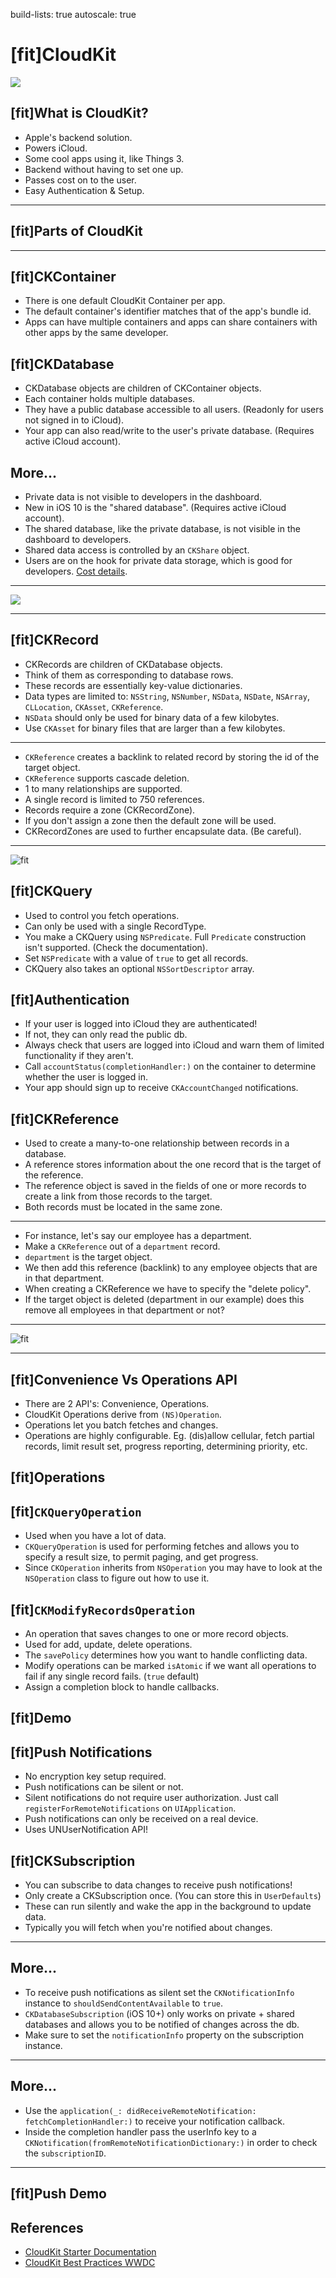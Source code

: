 build-lists: true
autoscale: true

# [fit]CloudKit


![](resources/overview.png)

## [fit]What is CloudKit?
- Apple's backend solution.
- Powers iCloud.
- Some cool apps using it, like Things 3.
- Backend without having to set one up.
- Passes cost on to the user.
- Easy Authentication & Setup.

---

##  [fit]Parts of CloudKit

---

## [fit]CKContainer
- There is one default CloudKit Container per app.
- The default container's identifier matches that of the app's bundle id.
- Apps can have multiple containers and apps can share containers with other apps by the same developer.

## [fit]CKDatabase

- CKDatabase objects are children of CKContainer objects.
- Each container holds multiple databases.
- They have a public database accessible to all users. (Readonly for users not signed in to iCloud).
- Your app can also read/write to the user's private database. (Requires active iCloud account).

## More...
- Private data is not visible to developers in the dashboard.
- New in iOS 10 is the "shared database". (Requires active iCloud account).
- The shared database, like the private database, is not visible in the dashboard to developers.
- Shared data access is controlled by an `CKShare` object.
- Users are on the hook for private data storage, which is good for developers. [Cost details](https://developer.apple.com/icloud/cloudkit/).

---

![](resources/private.png)

---

## [fit]CKRecord

- CKRecords are children of CKDatabase objects.
- Think of them as corresponding to database rows.
- These records are essentially key-value dictionaries.
- Data types are limited to: `NSString`, `NSNumber`, `NSData`, `NSDate`, `NSArray`, `CLLocation`, `CKAsset`, `CKReference`.
- `NSData` should only be used for binary data of a few kilobytes.
- Use `CKAsset` for binary files that are larger than a few kilobytes.

---
- `CKReference` creates a backlink to related record by storing the id of the target object.
- `CKReference` supports cascade deletion.
- 1 to many relationships are supported.
- A single record is limited to 750 references.
- Records require a zone (CKRecordZone).
- If you don't assign a zone then the default zone will be used.
- CKRecordZones are used to further encapsulate data. (Be careful).

---

![fit](resources/classes.png)

## [fit]CKQuery

- Used to control you fetch operations.
- Can only be used with a single RecordType.
- You make a CKQuery using `NSPredicate`. Full `Predicate` construction isn't supported. (Check the documentation).
- Set `NSPredicate` with a value of `true` to get all records.
- CKQuery also takes an optional `NSSortDescriptor` array.

## [fit]Authentication
- If your user is logged into iCloud they are authenticated!
- If not, they can only read the public db.
- Always check that users are logged into iCloud and warn them of limited functionality if they aren't.
- Call `accountStatus(completionHandler:)` on the container to determine whether the user is logged in.
- Your app should sign up to receive `CKAccountChanged` notifications.

## [fit]CKReference

- Used to create a many-to-one relationship between records in a database.
- A reference stores information about the one record that is the target of the reference.
- The reference object is saved in the fields of one or more records to create a link from those records to the target.
- Both records must be located in the same zone.

---

- For instance, let's say our employee has a department.
- Make a `CKReference` out of a `department` record.
- `department` is the target object.
- We then add this reference (backlink) to any employee objects that are in that department.
- When creating a CKReference we have to specify the "delete policy".
- If the target object is deleted (department in our example) does this remove all employees in that department or not?

---

![fit](resources/employee.png)

---

## [fit]Convenience Vs Operations API

- There are 2 API's: Convenience, Operations.
- CloudKit Operations derive from `(NS)Operation`.
- Operations let you batch fetches and changes.
- Operations are highly configurable. Eg. (dis)allow cellular, fetch partial records, limit result set, progress reporting, determining priority, etc.

## [fit]Operations

## [fit]`CKQueryOperation`

- Used when you have a lot of data.
- `CKQueryOperation` is used for performing fetches and allows you to specify a result size, to permit paging, and get progress.
- Since `CKOperation` inherits from `NSOperation` you may have to look at the `NSOperation` class to figure out how to use it.

## [fit]`CKModifyRecordsOperation`

- An operation that saves changes to one or more record objects.
- Used for add, update, delete operations.
- The `savePolicy` determines how you want to handle conflicting data.
- Modify operations can be marked `isAtomic` if we want all operations to fail if any single record fails. (`true` default)
- Assign a completion block to handle callbacks.

## [fit]Demo

## [fit]Push Notifications
- No encryption key setup required.
- Push notifications can be silent or not.
- Silent notifications do not require user authorization. Just call `registerForRemoteNotifications` on `UIApplication`.
- Push notifications can only be received on a real device.
- Uses UNUserNotification API!

## [fit]CKSubscription
- You can subscribe to data changes to receive push notifications!
- Only create a CKSubscription once. (You can store this in `UserDefaults`)
- These can run silently and wake the app in the background to update data.
- Typically you will fetch when you're notified about changes.

---
## More...
- To receive push notifications as silent set the `CKNotificationInfo` instance to `shouldSendContentAvailable` to `true`.
- `CKDatabaseSubscription` (iOS 10+) only works on private + shared databases and allows you to be notified of changes across the db.
- Make sure to set the `notificationInfo` property on the subscription instance.

---
## More...
- Use the `application(_: didReceiveRemoteNotification: fetchCompletionHandler:)` to receive your notification callback.
- Inside the completion handler pass the userInfo key to a `CKNotification(fromRemoteNotificationDictionary:)` in order to check the `subscriptionID`.

---

## [fit]Push Demo

## References

* [CloudKit Starter Documentation](https://developer.apple.com/icloud/cloudkit/)
* [CloudKit Best Practices WWDC](https://developer.apple.com/videos/play/wwdc2016/231)
